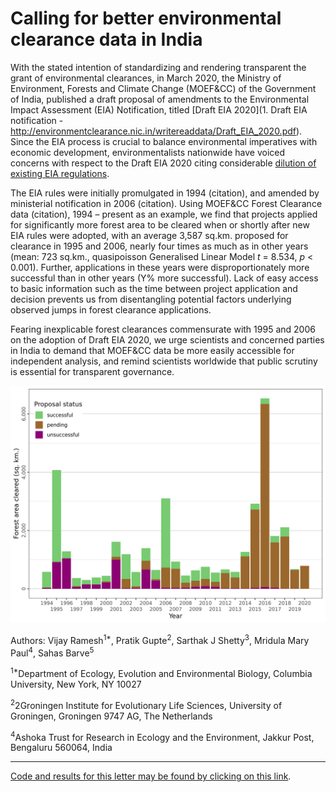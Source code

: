 # Calling for better environmental clearance data in India

With the stated intention of standardizing and rendering transparent the grant of environmental clearances, in March 2020, the Ministry of Environment, Forests and Climate Change (MOEF&CC) of the Government of India, published a draft proposal of amendments to the Environmental Impact Assessment (EIA) Notification, titled [Draft EIA 2020](1. Draft EIA notification - http://environmentclearance.nic.in/writereaddata/Draft_EIA_2020.pdf). Since the EIA process is crucial to balance environmental imperatives with economic development, environmentalists nationwide have voiced concerns with respect to the Draft EIA 2020 citing considerable [dilution of existing EIA regulations](https://science.thewire.in/environment/eia-2020-environmental-degradation-draft/). 

The EIA rules were initially promulgated in 1994 (citation), and amended by ministerial notification in 2006 (citation). Using MOEF&CC Forest Clearance data (citation), 1994 – present as an example, we find that projects applied for significantly more forest area to be cleared when or shortly after new EIA rules were adopted, with an average 3,587 sq.km. proposed for clearance in 1995 and 2006, nearly four times as much as in other years (mean: 723 sq.km., quasipoisson Generalised Linear Model _t_ = 8.534, _p_ < 0.001). Further, applications in these years were disproportionately more successful than in other years (Y% more successful). Lack of easy access to basic information such as the time between project application and decision prevents us from disentangling potential factors underlying observed jumps in forest clearance applications.

Fearing inexplicable forest clearances commensurate with 1995 and 2006 on the adoption of Draft EIA 2020, we urge scientists and concerned parties in India to demand that MOEF&CC data be more easily accessible for independent analysis, and remind scientists worldwide that public scrutiny is essential for transparent governance.

![Forest area applied to be cleared 1994 -- 2020. Colours represent the outcomes of the applications.](https://github.com/pratikunterwegs/forest-clearance-india/blob/master/Figures/fig_area_by_year.png)

Authors: Vijay Ramesh<sup>1*</sup>, Pratik Gupte<sup>2</sup>, Sarthak J Shetty<sup>3</sup>, Mridula Mary Paul<sup>4</sup>, Sahas Barve<sup>5</sup>

<sup>1*</sup>Department of Ecology, Evolution and Environmental Biology, Columbia University, New York, NY 10027

<sup>2</sup>2Groningen Institute for Evolutionary Life Sciences, University of Groningen, Groningen 9747 AG, The Netherlands

<sup>4</sup>Ashoka Trust for Research in Ecology and the Environment, Jakkur Post, Bengaluru 560064, India

---

[Code and results for this letter may be found by clicking on this link]().

